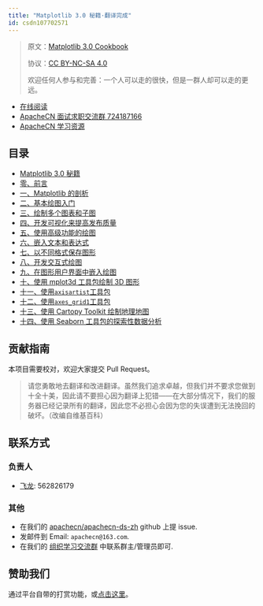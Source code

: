 ```yaml
---
title: "Matplotlib 3.0 秘籍·翻译完成"
id: csdn107702571
---
```


> 原文：[Matplotlib 3.0 Cookbook](https://b-ok.global/book/3632839/80c071)
> 
> 协议：[CC BY-NC-SA 4.0](http://creativecommons.org/licenses/by-nc-sa/4.0/)
> 
> 欢迎任何人参与和完善：一个人可以走的很快，但是一群人却可以走的更远。

*   [在线阅读](https://ds.apachecn.org/)
*   [ApacheCN 面试求职交流群 724187166](https://jq.qq.com/?_wv=1027&k=54ujcL3)
*   [ApacheCN 学习资源](http://www.apachecn.org/)

## 目录

*   [Matplotlib 3.0 秘籍](https://github.com/apachecn/apachecn-ds-zh/blob/master/docs/matplotlib-30-cookbook/README.md)
*   [零、前言](https://github.com/apachecn/apachecn-ds-zh/blob/master/docs/matplotlib-30-cookbook/0.md)
*   [一、Matplotlib 的剖析](https://github.com/apachecn/apachecn-ds-zh/blob/master/docs/matplotlib-30-cookbook/1.md)
*   [二、基本绘图入门](https://github.com/apachecn/apachecn-ds-zh/blob/master/docs/matplotlib-30-cookbook/2.md)
*   [三、绘制多个图表和子图](https://github.com/apachecn/apachecn-ds-zh/blob/master/docs/matplotlib-30-cookbook/3.md)
*   [四、开发可视化来提高发布质量](https://github.com/apachecn/apachecn-ds-zh/blob/master/docs/matplotlib-30-cookbook/4.md)
*   [五、使用高级功能的绘图](https://github.com/apachecn/apachecn-ds-zh/blob/master/docs/matplotlib-30-cookbook/5.md)
*   [六、嵌入文本和表达式](https://github.com/apachecn/apachecn-ds-zh/blob/master/docs/matplotlib-30-cookbook/6.md)
*   [七、以不同格式保存图形](https://github.com/apachecn/apachecn-ds-zh/blob/master/docs/matplotlib-30-cookbook/7.md)
*   [八、开发交互式绘图](https://github.com/apachecn/apachecn-ds-zh/blob/master/docs/matplotlib-30-cookbook/8.md)
*   [九、在图形用户界面中嵌入绘图](https://github.com/apachecn/apachecn-ds-zh/blob/master/docs/matplotlib-30-cookbook/9.md)
*   [十、使用 mplot3d 工具包绘制 3D 图形](https://github.com/apachecn/apachecn-ds-zh/blob/master/docs/matplotlib-30-cookbook/10.md)
*   [十一、使用`axisartist`工具包](https://github.com/apachecn/apachecn-ds-zh/blob/master/docs/matplotlib-30-cookbook/11.md)
*   [十二、使用`axes_grid1`工具包](https://github.com/apachecn/apachecn-ds-zh/blob/master/docs/matplotlib-30-cookbook/12.md)
*   [十三、使用 Cartopy Toolkit 绘制地理地图](https://github.com/apachecn/apachecn-ds-zh/blob/master/docs/matplotlib-30-cookbook/13.md)
*   [十四、使用 Seaborn 工具包的探索性数据分析](https://github.com/apachecn/apachecn-ds-zh/blob/master/docs/matplotlib-30-cookbook/14.md)

## 贡献指南

本项目需要校对，欢迎大家提交 Pull Request。

> 请您勇敢地去翻译和改进翻译。虽然我们追求卓越，但我们并不要求您做到十全十美，因此请不要担心因为翻译上犯错——在大部分情况下，我们的服务器已经记录所有的翻译，因此您不必担心会因为您的失误遭到无法挽回的破坏。（改编自维基百科）

## 联系方式

### 负责人

*   [飞龙](https://github.com/wizardforcel): 562826179

### 其他

*   在我们的 [apachecn/apachecn-ds-zh](https://github.com/apachecn/apachecn-ds-zh) github 上提 issue.
*   发邮件到 Email: `apachecn@163.com`.
*   在我们的 [组织学习交流群](http://www.apachecn.org/organization/348.html) 中联系群主/管理员即可.

## 赞助我们

通过平台自带的打赏功能，或[点击这里](https://imgconvert.csdnimg.cn/aHR0cDovL2hvbWUuYXBhY2hlY24ub3JnL2ltZy9hYm91dC9kb25hdGUuanBn?x-oss-process=image/format,png)。
